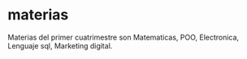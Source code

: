 # materias
Materias del primer cuatrimestre son Matematicas, POO, Electronica, Lenguaje sql, Marketing digital.
